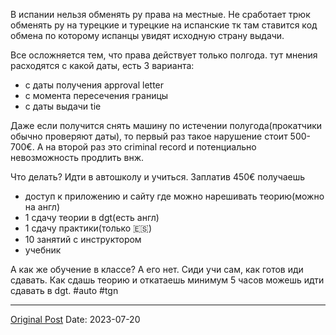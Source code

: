 В испании нельзя обменять ру права на местные. 
Не сработает трюк обменять ру на турецкие и турецкие на испанские тк там ставится код обмена по которому испанцы увидят исходную страну выдачи.

Все осложняется тем, что права действует только полгода. тут мнения расходятся с какой даты, есть 3 варианта:
- с даты получения approval letter
- с момента пересечения границы
- с даты выдачи tie

Даже если получится снять машину по истечении полугода(прокатчики обычно проверяют даты), то первый раз такое нарушение стоит 500-700€. А на второй раз это criminal record и потенциально невозможность продлить внж.

Что делать? Идти в автошколу и учиться. Заплатив 450€ получаешь
- доступ к приложению и сайту где можно нарешивать теорию(можно на англ)
- 1 сдачу теории в dgt(есть англ)
- 1 сдачу практики(только 🇪🇸)
- 10 занятий с инструктором
- учебник

А как же обучение в классе? А его нет. Сиди учи сам, как готов иди сдавать. Как сдашь теорию и откатаешь минимум 5 часов можешь идти сдавать  в dgt.
#auto #tgn

---
[Original Post](https://t.me/lev2tarragona/1356)
Date: 2023-07-20
